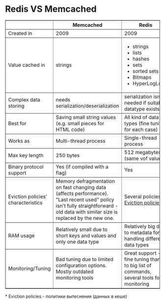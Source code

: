 # Redis VS Memcached

<table border=1 cellpadding=5>
    <tr>
        <th> </th>
        <th>Memcached</th>
        <th>Redis</th>
    </tr>
	<tr>
		<td>Created in</td>
		<td>2009</td>
		<td>2009</td>
	</tr>
	<tr>
		<td>Value cached in</td>
		<td>strings</td>
		<td>
			<ul>
				<li>strings</li>
				<li>lists</li>
				<li>hashes</li>
				<li>sets</li>
				<li>sorted sets</li>
				<li>Bitmaps</li>
				<li>HyperLogLogs</li>
			</ul>
		</td>
	</tr>
	<tr>
		<td>Complex data storing</td>
		<td>needs serialization/deserialization</td>
		<td>serialization isn't needed if suitable datatype exists</td>
	</tr>
	<tr>
		<td>Best for</td>
		<td>Saving small string values (e.g. small pieces for HTML code)</td>
		<td>All kind of data types (fine tuning for each case)</td>
	</tr>
	<tr>
		<td>Works as</td>
		<td>Multi-thread process</td>
		<td>Single-thread process</td>
	</tr>
	<tr>
		<td>Max key length</td>
		<td>250 bytes</td>
		<td>512 megabytes (same vof value)</td>
	</tr>
	<tr>
		<td>Binary protocol support</td>
		<td>Yes (if compiled with a flag)</td>
		<td>Yes</td>
	</tr>
	<tr>
		<td>Eviction policies' characteristics</td>
		<td>Memory defragmentation on fast changing data (affects performance).
		"Last recent used" policy isn't fully straightforward - old data with similar size is replaced by the new one.</td>
		<td>Several policies. <a href="https://redis.io/topics/lru-cache">Eviction policies</a></td>
	</tr>
	<tr>
		<td>RAM usage</td>
		<td>Relatively small due to short keys and values and only one data type</td>
		<td>Relatively big due to metadata for handling different data types</td>
	</tr>
	<tr>
		<td>Monitoring/Tuning</td>
		<td>Bad tuning due to limited configuration options. Mostly outdated monitoring tools</td>
		<td>Great support - fine tuning thanks to big list of commands, several tools for monitoring</td>
	</tr>
</table>

\* Eviction policies - политики вытеснения (данных в кеше)
